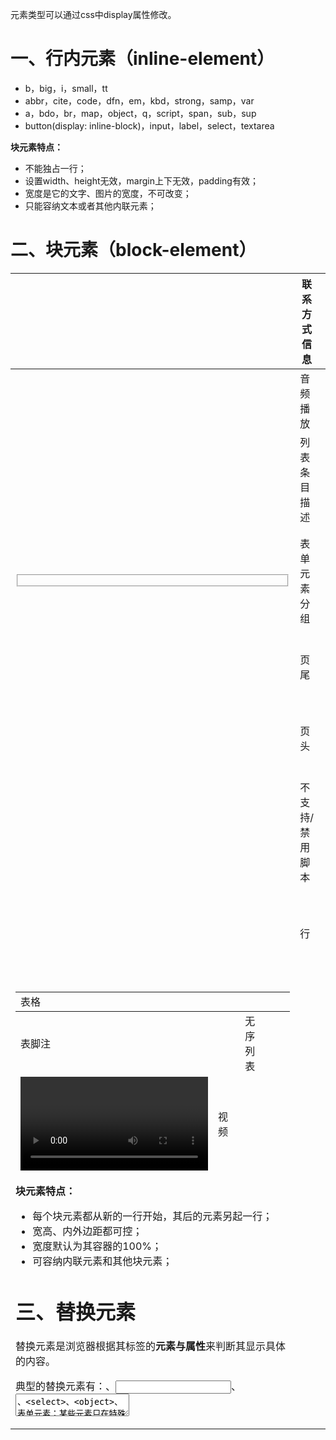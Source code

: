 元素类型可以通过css中display属性修改。
# 一、行内元素（inline-element）

- b，big，i，small，tt
- abbr，cite，code，dfn，em，kbd，strong，samp，var
- a，bdo，br，map，object，q，script，span，sub，sup
- button(display: inline-block)，input，label，select，textarea

**块元素特点：**

- 不能独占一行；
- 设置width、height无效，margin上下无效，padding有效；
- 宽度是它的文字、图片的宽度，不可改变；
- 只能容纳文本或者其他内联元素；
# 二、块元素（block-element）
| <address> | 联系方式信息 | <article> | 文章内容 | <aside> | 伴随内容 |
| --- | --- | --- | --- | --- | --- |
| <audio> | 音频播放 | <blockquote> | 块引用 | <canvas> | 绘制图形 |
| <dd> | 列表条目描述 | <div> | 文档分区 | <dl> | 定义列表 |
| <fieldset> | 表单元素分组 | <figcaption> | 图文信息组标题 | <figure> | 图文信息组 |
| <footer> | 页尾 | <form> | 表单 | <h1-h6> | 标题级别 |
| <header> | 页头 | <hgroup> | 标题组 | <hr> | 水平分割线 |
| <noscript> | 不支持/禁用脚本 | <ol> | 有序列表 | <output> | 表单输出 |
| <p> | 行 | <pre> | 预格式化文本 | <section> | 区段 |
| <table> | 表格 | <tfoot> | 表脚注 | <ul> | 无序列表 |
| <video> | 视频 |  |  |  |  |

**块元素特点：**

- 每个块元素都从新的一行开始，其后的元素另起一行；
- 宽高、内外边距都可控；
- 宽度默认为其容器的100%；
- 可容纳内联元素和其他块元素；

# 三、替换元素
替换元素是浏览器根据其标签的**元素与属性**来判断其显示具体的内容。

典型的替换元素有：<img>、<input>、<textarea>、<select>、<object>、表单元素；某些元素只在特殊的情况下表现为而可替换元素，例如：<audio>、<canvas>

一般替换元素有内在尺寸，默认宽高为其内置尺寸。
# 四、内联级块元素
同时具备内联元素和块元素的特点，display: inline-block；<img>、<input>就是这种内联块状标签；

# 五、空元素
没有内容的HTML元素：<br>、<hr>、<img>、<input>、<link>、<meta>


